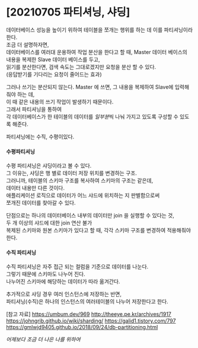 # [20210705 파티셔닝, 샤딩]

데이터베이스 성능을 높이기 위하여 테이블을 쪼개는 행위를 하는 데 이를 파티셔닝이라 한다.  
조금 더 설명하자면,   
데이터베이스를 여러대 운용하여 작업 분산을 한다고 할 때, 
Master 데이터 베이스의 내용을 복제한 Slave 데이터 베이스를 두고,  
읽기를 분산한다면, 검색 속도는 그대로겠지만 요청을 분산 할 수 있다.   
(응답받기를 기다리는 요청이 줄어드는 효과)  


그러나 쓰기는 분산되지 않는다. 
Master 에 쓰면, 그 내용을 복제하여 Slave에 입력해줘야 하는 데,   
이 때 같은 내용의 쓰기 작업이 발생하기 때문이다.   
그래서 파티셔닝을 통하여   
각 데이터베이스가 한 테이블의 데이터를 *일부분*씩 나눠 가지고 있도록 구성할 수 있도록 해준다.  
  
파티셔닝에는 수직, 수평이있다.   

#### 수평파티셔닝
수평 파티셔닝은 샤딩이라고 볼 수 있다.    
그 이유는, 샤딩은 행 별로 데이터 저장 위치를 변경하는 구조.   
그러니까, 테이블의 스키마 구조를 복사하여 스키마의 구조는 같은데,  
데이터 내용만 다른 것이다.   
애플리케이션 로직으로 데이터가 어느 샤드에 위치하는 지 판별함으로써    
쪼개진 데이터를 찾아갈 수 있다.   

단점으로는 하나의 데이터베이스 내부의 데이터만 join 을 실행할 수 있다는 것,   
두 개 이상의 샤드에 대한 join 연산 불가  
복제된 스키마와 원본 스키마가 있다고 할 때, 각각 스키마 구조를 변경하여 적용해줘야 한다.  


#### 수직 파티셔닝
수직 파티셔닝은 자주 접근 되는 컬럼을 기준으로 데이터를 나눈다.  
그렇기 때문에 스키마도 나누어 진다.   
나누어진 스키마에 해당하는 데이터가 따라 옮겨간다.  

추가적으로 샤딩 경우 여러 인스턴스에 저장하는 반면,  
파티셔닝(수직)은 하나의 인스턴스의 여러테이블의 나누어 저장한다고 한다.  



[참고 자료]
https://umbum.dev/969
http://theeye.pe.kr/archives/1917
https://johngrib.github.io/wiki/sharding/
https://galid1.tistory.com/797
https://gmlwjd9405.github.io/2018/09/24/db-partitioning.html

*어제보다 조금 더 나은 나를 위하여*
